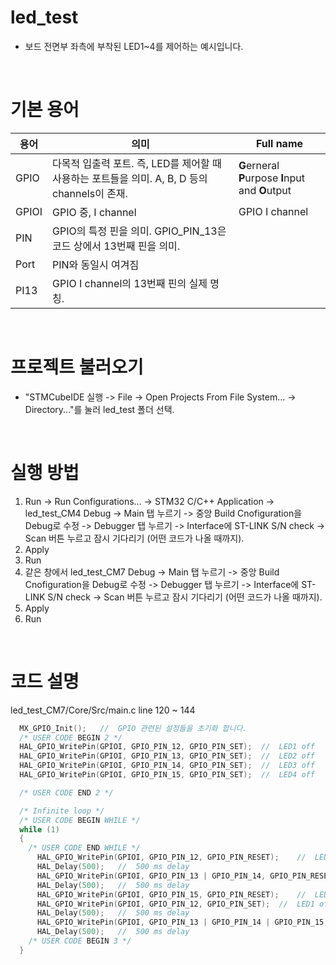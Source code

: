 # led_test
* 보드 전면부 좌측에 부착된 LED1~4를 제어하는 예시입니다.

<br>

# 기본 용어
| 용어 | 의미 | Full name |
| --- | --- | --- |
| GPIO | 다목적 입출력 포트. 즉, LED를 제어할 때 사용하는 포트들을 의미. A, B, D 등의 channels이 존재. | **G**erneral **P**urpose **I**nput and **O**utput |
| GPIOI | GPIO 중, I channel | GPIO I channel |
| PIN | GPIO의 특정 핀을 의미. GPIO_PIN_13은 코드 상에서 13번째 핀을 의미. |  |
| Port | PIN와 동일시 여겨짐 |  |
| PI13 | GPIO I channel의 13번째 핀의 실제 명칭. |  |

<br>

# 프로젝트 불러오기
* "STMCubeIDE 실행 -> File -> Open Projects From File System... -> Directory..."를 눌러 led_test 폴더 선택.

<br>

# 실행 방법
1. Run -> Run Configurations... -> STM32 C/C++ Application -> led_test_CM4 Debug -> Main 탭 누르기 -> 중앙 Build Cnofiguration을 Debug로 수정 -> Debugger 탭 누르기 -> Interface에 ST-LINK S/N check -> Scan 버튼 누르고 잠시 기다리기 (어떤 코드가 나올 때까지).
2. Apply
3. Run
4. 같은 창에서 led_test_CM7 Debug -> Main 탭 누르기 -> 중앙 Build Cnofiguration을 Debug로 수정 -> Debugger 탭 누르기 -> Interface에 ST-LINK S/N check -> Scan 버튼 누르고 잠시 기다리기 (어떤 코드가 나올 때까지).
5. Apply
6. Run

<br>

# 코드 설명
led_test_CM7/Core/Src/main.c line 120 ~ 144
```C++
  MX_GPIO_Init();   //  GPIO 관련된 설정들을 초기화 합니다.
  /* USER CODE BEGIN 2 */
  HAL_GPIO_WritePin(GPIOI, GPIO_PIN_12, GPIO_PIN_SET);	//	LED1 off
  HAL_GPIO_WritePin(GPIOI, GPIO_PIN_13, GPIO_PIN_SET);	//	LED2 off
  HAL_GPIO_WritePin(GPIOI, GPIO_PIN_14, GPIO_PIN_SET);	//	LED3 off
  HAL_GPIO_WritePin(GPIOI, GPIO_PIN_15, GPIO_PIN_SET);	//	LED4 off

  /* USER CODE END 2 */

  /* Infinite loop */
  /* USER CODE BEGIN WHILE */
  while (1)
  {
    /* USER CODE END WHILE */
	  HAL_GPIO_WritePin(GPIOI, GPIO_PIN_12, GPIO_PIN_RESET);	//	LED1 on
	  HAL_Delay(500);	//	500 ms delay
	  HAL_GPIO_WritePin(GPIOI, GPIO_PIN_13 | GPIO_PIN_14, GPIO_PIN_RESET);	//	LED2 and 3 on
	  HAL_Delay(500);	//	500 ms delay
	  HAL_GPIO_WritePin(GPIOI, GPIO_PIN_15, GPIO_PIN_RESET);	//	LED4 on
	  HAL_GPIO_WritePin(GPIOI, GPIO_PIN_12, GPIO_PIN_SET);	//	LED1 off
	  HAL_Delay(500);	//	500 ms delay
	  HAL_GPIO_WritePin(GPIOI, GPIO_PIN_13 | GPIO_PIN_14 | GPIO_PIN_15, GPIO_PIN_SET);	//	LED2, 3 and 4 off
	  HAL_Delay(500);	//	500 ms delay
    /* USER CODE BEGIN 3 */
  }
```